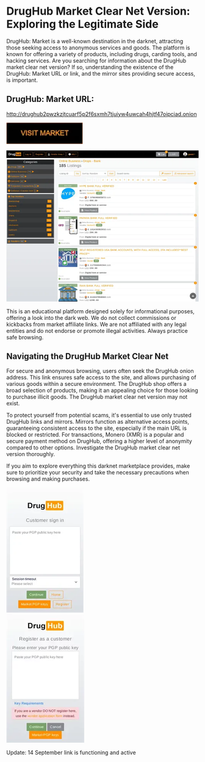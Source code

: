 # DrugHub Market Clear Net Version: Exploring the Legitimate Side

DrugHub: Market is a well-known destination in the darknet, attracting those seeking access to anonymous services and goods. The platform is known for offering a variety of products, including drugs, carding tools, and hacking services. Are you searching for information about the DrugHub market clear net version? If so, understanding the existence of the DrugHub: Market URL or link, and the mirror sites providing secure access, is important.

## DrugHub: Market URL:

http://drughub2pwzkzjtcuarf5p2f6sxmh7tjuiyw4uwcah4hjtf47oipciad.onion

[<img src="/snapshots/area.webp" width="200">](http://drughub2pwzkzjtcuarf5p2f6sxmh7tjuiyw4uwcah4hjtf47oipciad.onion)


<a href="http://drughub2pwzkzjtcuarf5p2f6sxmh7tjuiyw4uwcah4hjtf47oipciad.onion"><img src="/snapshots/unit.webp" alt="image" style="max-width: 100%;"><a>

This is an educational platform designed solely for informational purposes, offering a look into the dark web. We do not collect commissions or kickbacks from market affiliate links. We are not affiliated with any legal entities and do not endorse or promote illegal activities. Always practice safe browsing.

## Navigating the DrugHub Market Clear Net

For secure and anonymous browsing, users often seek the DrugHub onion address. This link ensures safe access to the site, and allows purchasing of various goods within a secure environment. The DrugHub shop offers a broad selection of products, making it an appealing choice for those looking to purchase illicit goods. The DrugHub market clear net version may not exist.

To protect yourself from potential scams, it's essential to use only trusted DrugHub links and mirrors. Mirrors function as alternative access points, guaranteeing consistent access to the site, especially if the main URL is blocked or restricted. For transactions, Monero (XMR) is a popular and secure payment method on DrugHub, offering a higher level of anonymity compared to other options. Investigate the DrugHub market clear net version thoroughly.

If you aim to explore everything this darknet marketplace provides, make sure to prioritize your security and take the necessary precautions when browsing and making purchases.


<a href="http://drughub2pwzkzjtcuarf5p2f6sxmh7tjuiyw4uwcah4hjtf47oipciad.onion"><img src="/snapshots/batch.webp" alt="image" style="max-width: 100%;"><a>  
<a href="http://drughub2pwzkzjtcuarf5p2f6sxmh7tjuiyw4uwcah4hjtf47oipciad.onion"><img src="/snapshots/divider.webp" alt="image" style="max-width: 100%;"><a>

Update:  14 September link is functioning and active